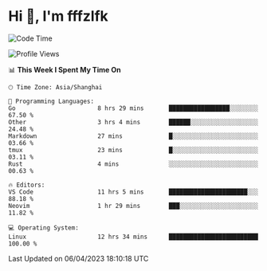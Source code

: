 # Hi 👋, I'm fffzlfk

<!--START_SECTION:waka-->
![Code Time](http://img.shields.io/badge/Code%20Time-143%20hrs%203%20mins-blue)

![Profile Views](http://img.shields.io/badge/Profile%20Views-0-blue)

📊 **This Week I Spent My Time On** 

```text
🕑︎ Time Zone: Asia/Shanghai

💬 Programming Languages: 
Go                       8 hrs 29 mins       █████████████████░░░░░░░░   67.50 % 
Other                    3 hrs 4 mins        ██████░░░░░░░░░░░░░░░░░░░   24.48 % 
Markdown                 27 mins             █░░░░░░░░░░░░░░░░░░░░░░░░   03.66 % 
tmux                     23 mins             █░░░░░░░░░░░░░░░░░░░░░░░░   03.11 % 
Rust                     4 mins              ░░░░░░░░░░░░░░░░░░░░░░░░░   00.63 % 

🔥 Editors: 
VS Code                  11 hrs 5 mins       ██████████████████████░░░   88.18 % 
Neovim                   1 hr 29 mins        ███░░░░░░░░░░░░░░░░░░░░░░   11.82 % 

💻 Operating System: 
Linux                    12 hrs 34 mins      █████████████████████████   100.00 % 
```


 Last Updated on 06/04/2023 18:10:18 UTC
<!--END_SECTION:waka-->
